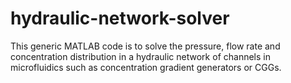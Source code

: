 # hydraulic-network-solver
This generic MATLAB code is to solve the pressure, flow rate and concentration distribution in a hydraulic network of channels in microfluidics such as concentration gradient generators or CGGs. 
